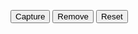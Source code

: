 <script>
    let currentPoint = { 
        latitude:0, 
        longitude:0 
    };

    let points = [];


    function capture(){
        var point = {
            latitude: 0,
            longitude:0
        };

        point.latitude = currentPoint.latitude;
        point.longitude = currentPoint.longitude;

        points.push(point);
        drawPoints();

        if(points.length >=2){
            // coordonnées du point A
            var alphaA = points[points.length-2].latitude; // latitude
            var phiA = points[points.length-2].longitude; // longitude

            // coordonnées du point B
            var alphaB = points[points.length-1].latitude; // latitude 
            var phiB = points[points.length-1].longitude; // longitude
            
            // calcule de la distance
            var x = (alphaB - alphaA) * Math.cos((phiA + phiB) / 2);
            var y = phiB - phiA;
            var z = Math.sqrt(Math.pow(x, 2) + Math.pow(y, 2));
            var d = 1.852 * 60 * z;

            drawDistance(d);
        }
    }

    function reset(){
        points = [];
        drawPoints();
    }

    function remove(){
        points.pop();
        drawPoints();
    }

    function drawPoints(){
        document.getElementById('points').innerHTML = "";
        points.forEach(element => {
            document.getElementById('points').innerHTML += "latitude = " + element.latitude + " longitude = " + element.longitude + "<br>"
        });
    }

    function drawDistance(distance){
        document.getElementById('distance').innerHTML = distance + " km";
    }

    function getPosition(){
        navigator.geolocation.watchPosition(
            function(position){
                currentPoint.latitude = position.coords.latitude;
                currentPoint.longitude = position.coords.longitude;
                document.getElementById('position').innerHTML = "latitude = " + currentPoint.latitude + " longitude = " + currentPoint.longitude;
            }, 
            function(){ 
                document.getElementById('position').innerHTML = "Erreur de geolocalisation :("; 
            }, 
            {
                timeout:3000, 
                enableHighAccuracy:true, 
                maximumAge:1000
            }
        );
    }

    if("geolocation" in navigator){  
        getPosition();
    }
    else{
        document.getElementById('position').innerHTML = "la géolocalisation n'est pas disponible :(";
    }
</script>
<button onclick="capture()">Capture</button>
<button onclick="remove()">Remove</button>
<button onclick="reset()">Reset</button>
<span id="position"></span><br>
<span id="points"></span>
<span id="distance"></span>

